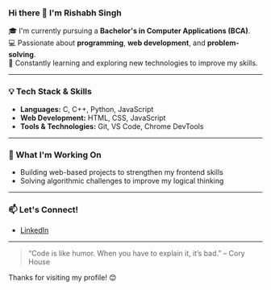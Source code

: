 ### Hi there 👋 I'm Rishabh Singh

🎓 I'm currently pursuing a **Bachelor's in Computer Applications (BCA)**.  
💻 Passionate about **programming**, **web development**, and **problem-solving**.  
🌱 Constantly learning and exploring new technologies to improve my skills.

---

### 💡 Tech Stack & Skills
- **Languages:** C, C++, Python, JavaScript  
- **Web Development:** HTML, CSS, JavaScript  
- **Tools & Technologies:** Git, VS Code, Chrome DevTools

---

### 🚀 What I'm Working On
- Building web-based projects to strengthen my frontend skills  
- Solving algorithmic challenges to improve my logical thinking

---

### 📫 Let's Connect!
- [LinkedIn]((https://www.linkedin.com/in/rishabh-singh-64430b301)) 


---

> “Code is like humor. When you have to explain it, it’s bad.” – Cory House

Thanks for visiting my profile! 😊
